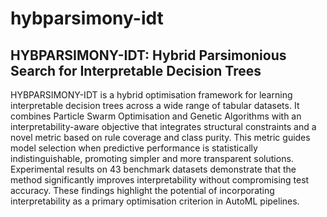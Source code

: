 # hybparsimony-idt
## HYBPARSIMONY-IDT: Hybrid Parsimonious Search for Interpretable Decision Trees

HYBPARSIMONY-IDT is a hybrid optimisation framework for learning interpretable decision trees across a wide range of tabular datasets. It combines Particle Swarm Optimisation and Genetic Algorithms with an interpretability-aware objective that integrates structural constraints and a novel metric based on rule coverage and class purity. This metric guides model selection when predictive performance is statistically indistinguishable, promoting simpler and more transparent solutions. Experimental results on 43 benchmark datasets demonstrate that the method significantly improves interpretability without compromising test accuracy. These findings highlight the potential of incorporating interpretability as a primary optimisation criterion in AutoML pipelines.
